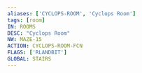 ```yaml
---
aliases: ['CYCLOPS-ROOM', 'Cyclops Room']
tags: [room]
IN: ROOMS
DESC: "Cyclops Room"
NW: MAZE-15
ACTION: CYCLOPS-ROOM-FCN
FLAGS: ['RLANDBIT']
GLOBAL: STAIRS
---
```

